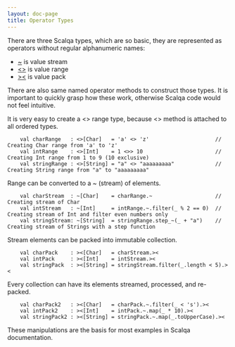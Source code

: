 ```yaml
---
layout: doc-page
title: Operator Types
---
```


There are three Scalqa types, which are so basic, they are represented as operators without regular alphanumeric names:

 - [~](../../api/scalqa/val/Stream.html) is value stream
 - [<>](../../api/scalqa/val/Range.html) is value range
 - [><](../../api/scalqa/val/Pack.html)  is value pack
     
There are also same named operator methods to construct those types. 
It is important to quickly grasp how these work, otherwise Scalqa code would not feel intuitive.

It is very easy to create a <> range type, because <> method is attached to all ordered types. 

```
    val charRange   : <>[Char]   = 'a' <> 'z'                     // Creating Char range from 'a' to 'z'
    val intRange    : <>[Int]    = 1 <>> 10                       // Creating Int range from 1 to 9 (10 exclusive)
    val stringRange : <>[String] = "a" <> "aaaaaaaaa"             // Creating String range from "a" to "aaaaaaaaa"
```

Range can be converted to a ~ (stream) of elements. 

```
    val charStream  : ~[Char]    = charRange.~                    // Creating stream of Char
    val intStream   : ~[Int]     = intRange.~.filter(_ % 2 == 0)  // Creating stream of Int and filter even numbers only
    val stringStream: ~[String]  = stringRange.step_~(_ + "a")    // Creating stream of Strings with a step function
```

Stream elements can be packed into immutable collection. 

```
    val charPack    : ><[Char]   = charStream.><                
    val intPack     : ><[Int]    = intStream.><                 
    val stringPack  : ><[String] = stringStream.filter(_.length < 5).><                 
```

Every collection can have its elements streamed, processed, and re-packed.   

```
    val charPack2   : ><[Char]   = charPack.~.filter(_ < 's').><      
    val intPack2    : ><[Int]    = intPack.~.map(_ * 10).><           
    val stringPack2 : ><[String] = stringPack.~.map(_.toUpperCase).><           
```

These manipulations are the basis for most examples in Scalqa documentation.  





